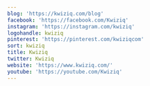```yaml
---
blog: 'https://kwiziq.com/blog'
facebook: 'https://facebook.com/Kwiziq'
instagram: 'https://instagram.com/kwiziq'
logohandle: kwiziq
pinterest: 'https://pinterest.com/kwiziqcom'
sort: kwiziq
title: Kwiziq
twitter: Kwiziq
website: 'https://www.kwiziq.com/'
youtube: 'https://youtube.com/Kwiziq'
---
```

